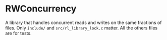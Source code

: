 # RWConcurrency
A library that handles concurrent reads and writes on the same fractions of files.
Only `include/` and `src/rl_library_lock.c` matter. All the others files are for tests.
